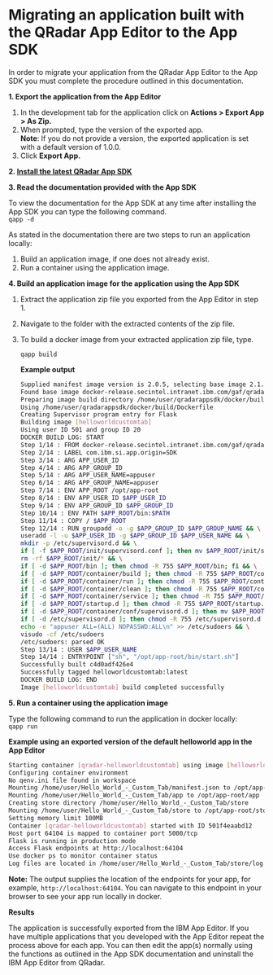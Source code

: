 # Migrating an application built with the QRadar App Editor to the App SDK

In order to migrate your application from the QRadar App Editor to the App SDK you must complete the procedure outlined in this documentation.

**1. Export the application from the App Editor**

1. In the development tab for the application click on **Actions > Export App > As Zip.**
2. When prompted, type the version of the exported app.  
**Note**: If you do not provide a version, the exported application is set with a default version of 1.0.0.
3. Click **Export App.**

**2. [Install the latest QRadar App SDK](../tutorials/installing_the_qradar_app_sdk.md)**

**3. Read the documentation provided with the App SDK**
	
To view the documentation for the App SDK at any time after installing the App SDK you can type the following command.  
```qapp -d```
	
As stated in the documentation there are two steps to run an application locally:

1. Build an application image, if one does not already exist.
2. Run a container using the application image.

**4. Build an application image for the application using the App SDK**

1. Extract the application zip file you exported from the App Editor in step 1.
2. Navigate to the folder with the extracted contents of the zip file.
3. To build a docker image from your extracted application zip file, type.
  
	```qapp build```

   **Example output**
   
	```bash
	Supplied manifest image version is 2.0.5, selecting base image 2.1.16
	Found base image docker-release.secintel.intranet.ibm.com/gaf/qradar-app-base:2.1.16
	Preparing image build directory /home/user/qradarappsdk/docker/build
	Using /home/user/qradarappsdk/docker/build/Dockerfile
	Creating Supervisor program entry for Flask
	Building image [helloworldcustomtab]
	Using user ID 501 and group ID 20
	DOCKER BUILD LOG: START
	Step 1/14 : FROM docker-release.secintel.intranet.ibm.com/gaf/qradar-app-base:2.1.16
	Step 2/14 : LABEL com.ibm.si.app.origin=SDK
	Step 3/14 : ARG APP_USER_ID
	Step 4/14 : ARG APP_GROUP_ID
	Step 5/14 : ARG APP_USER_NAME=appuser
	Step 6/14 : ARG APP_GROUP_NAME=appuser
	Step 7/14 : ENV APP_ROOT /opt/app-root
	Step 8/14 : ENV APP_USER_ID $APP_USER_ID
	Step 9/14 : ENV APP_GROUP_ID $APP_GROUP_ID
	Step 10/14 : ENV PATH $APP_ROOT/bin:$PATH
	Step 11/14 : COPY / $APP_ROOT
	Step 12/14 : RUN groupadd -o -g $APP_GROUP_ID $APP_GROUP_NAME && \
	useradd -l -u $APP_USER_ID -g $APP_GROUP_ID $APP_USER_NAME && \
	mkdir -p /etc/supervisord.d && \
	if [ -f $APP_ROOT/init/supervisord.conf ]; then mv $APP_ROOT/init/supervisord.conf /etc; fi && \
	rm -rf $APP_ROOT/init/* && \
	if [ -d $APP_ROOT/bin ]; then chmod -R 755 $APP_ROOT/bin; fi && \
	if [ -d $APP_ROOT/container/build ]; then chmod -R 755 $APP_ROOT/container/build; fi && \
	if [ -d $APP_ROOT/container/run ]; then chmod -R 755 $APP_ROOT/container/run; fi && \
	if [ -d $APP_ROOT/container/clean ]; then chmod -R 755 $APP_ROOT/container/clean; fi && \
	if [ -d $APP_ROOT/container/service ]; then chmod -R 755 $APP_ROOT/container/service; fi && \
	if [ -d $APP_ROOT/startup.d ]; then chmod -R 755 $APP_ROOT/startup.d; fi && \
	if [ -d $APP_ROOT/container/conf/supervisord.d ]; then mv $APP_ROOT/container/conf/supervisord.d/*.conf /etc/supervisord.d; fi && \
	if [ -d /etc/supervisord.d ]; then chmod -R 755 /etc/supervisord.d ; fi && \
	echo -e "appuser ALL=(ALL) NOPASSWD:ALL\n" >> /etc/sudoers && \
	visudo -cf /etc/sudoers
	/etc/sudoers: parsed OK
	Step 13/14 : USER $APP_USER_NAME
	Step 14/14 : ENTRYPOINT ["sh", "/opt/app-root/bin/start.sh"]
	Successfully built c4d0adf426e4
	Successfully tagged helloworldcustomtab:latest
	DOCKER BUILD LOG: END
	Image [helloworldcustomtab] build completed successfully
	```

**5. Run a container using the application image**

Type the following command to run the application in docker locally:  
```qapp run```

**Example using an exported version of the default helloworld app in the App Editor**
	
```bash	
Starting container [qradar-helloworldcustomtab] using image [helloworldcustomtab]
Configuring container environment
No qenv.ini file found in workspace
Mounting /home/user/Hello_World_-_Custom_Tab/manifest.json to /opt/app-root/manifest.json
Mounting /home/user/Hello_World_-_Custom_Tab/app to /opt/app-root/app
Creating store directory /home/user/Hello_World_-_Custom_Tab/store
Mounting /home/user/Hello_World_-_Custom_Tab/store to /opt/app-root/store
Setting memory limit 100MB
Container [qradar-helloworldcustomtab] started with ID 501f4eaabd12
Host port 64104 is mapped to container port 5000/tcp
Flask is running in production mode
Access Flask endpoints at http://localhost:64104
Use docker ps to monitor container status
Log files are located in /home/user/Hello_World_-_Custom_Tab/store/log
```

**Note:** The output supplies the location of the endpoints for your app, for example, `http://localhost:64104`. You can navigate to this endpoint in your browser to see your app run locally in docker.

**Results**

The application is successfully exported from the IBM App Editor. If you have multiple applications that you developed with the App Editor repeat the process above for each app. You can then edit the app(s) normally using the functions as outlined in the App SDK documentation and uninstall the IBM App Editor from QRadar.
